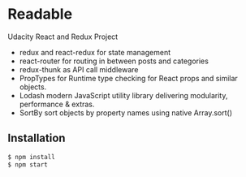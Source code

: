 # Readable
Udacity React and Redux Project

* redux and react-redux for state management
* react-router for routing in between posts and categories
* redux-thunk as API call middleware
* PropTypes for Runtime type checking for React props and similar objects.
* Lodash modern JavaScript utility library delivering modularity, performance & extras.
* SortBy sort objects by property names using native Array.sort()

## Installation

```sh
$ npm install
$ npm start
```
